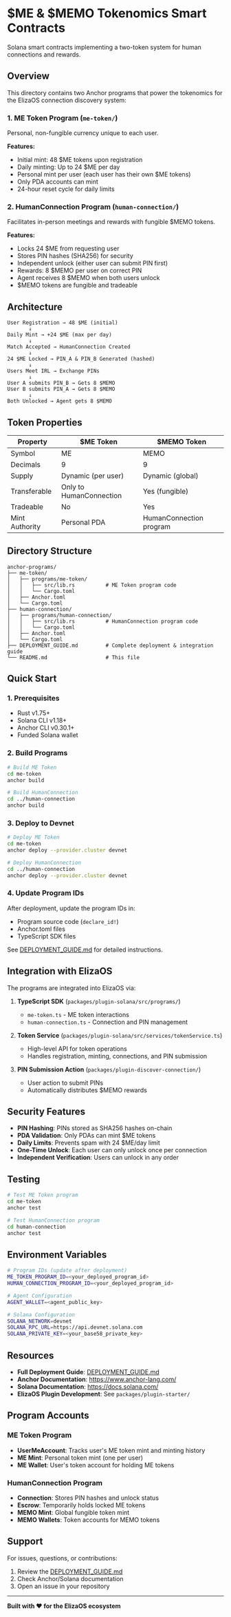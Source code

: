 # $ME & $MEMO Tokenomics Smart Contracts

Solana smart contracts implementing a two-token system for human connections and rewards.

## Overview

This directory contains two Anchor programs that power the tokenomics for the ElizaOS connection discovery system:

### 1. ME Token Program (`me-token/`)
Personal, non-fungible currency unique to each user.

**Features:**
- Initial mint: 48 $ME tokens upon registration
- Daily minting: Up to 24 $ME per day
- Personal mint per user (each user has their own $ME tokens)
- Only PDA accounts can mint
- 24-hour reset cycle for daily limits

### 2. HumanConnection Program (`human-connection/`)
Facilitates in-person meetings and rewards with fungible $MEMO tokens.

**Features:**
- Locks 24 $ME from requesting user
- Stores PIN hashes (SHA256) for security
- Independent unlock (either user can submit PIN first)
- Rewards: 8 $MEMO per user on correct PIN
- Agent receives 8 $MEMO when both users unlock
- $MEMO tokens are fungible and tradeable

## Architecture

```
User Registration → 48 $ME (initial)
       ↓
Daily Mint → +24 $ME (max per day)
       ↓
Match Accepted → HumanConnection Created
       ↓
24 $ME Locked → PIN_A & PIN_B Generated (hashed)
       ↓
Users Meet IRL → Exchange PINs
       ↓
User A submits PIN_B → Gets 8 $MEMO
User B submits PIN_A → Gets 8 $MEMO
       ↓
Both Unlocked → Agent gets 8 $MEMO
```

## Token Properties

| Property | $ME Token | $MEMO Token |
|----------|-----------|-------------|
| Symbol | ME | MEMO |
| Decimals | 9 | 9 |
| Supply | Dynamic (per user) | Dynamic (global) |
| Transferable | Only to HumanConnection | Yes (fungible) |
| Tradeable | No | Yes |
| Mint Authority | Personal PDA | HumanConnection program |

## Directory Structure

```
anchor-programs/
├── me-token/
│   ├── programs/me-token/
│   │   ├── src/lib.rs          # ME Token program code
│   │   └── Cargo.toml
│   ├── Anchor.toml
│   └── Cargo.toml
├── human-connection/
│   ├── programs/human-connection/
│   │   ├── src/lib.rs          # HumanConnection program code
│   │   └── Cargo.toml
│   ├── Anchor.toml
│   └── Cargo.toml
├── DEPLOYMENT_GUIDE.md         # Complete deployment & integration guide
└── README.md                   # This file
```

## Quick Start

### 1. Prerequisites

- Rust v1.75+
- Solana CLI v1.18+
- Anchor CLI v0.30.1+
- Funded Solana wallet

### 2. Build Programs

```bash
# Build ME Token
cd me-token
anchor build

# Build HumanConnection
cd ../human-connection
anchor build
```

### 3. Deploy to Devnet

```bash
# Deploy ME Token
cd me-token
anchor deploy --provider.cluster devnet

# Deploy HumanConnection
cd ../human-connection
anchor deploy --provider.cluster devnet
```

### 4. Update Program IDs

After deployment, update the program IDs in:
- Program source code (`declare_id!`)
- Anchor.toml files
- TypeScript SDK files

See [DEPLOYMENT_GUIDE.md](./DEPLOYMENT_GUIDE.md) for detailed instructions.

## Integration with ElizaOS

The programs are integrated into ElizaOS via:

1. **TypeScript SDK** (`packages/plugin-solana/src/programs/`)
   - `me-token.ts` - ME token interactions
   - `human-connection.ts` - Connection and PIN management

2. **Token Service** (`packages/plugin-solana/src/services/tokenService.ts`)
   - High-level API for token operations
   - Handles registration, minting, connections, and PIN submission

3. **PIN Submission Action** (`packages/plugin-discover-connection/`)
   - User action to submit PINs
   - Automatically distributes $MEMO rewards

## Security Features

- **PIN Hashing**: PINs stored as SHA256 hashes on-chain
- **PDA Validation**: Only PDAs can mint $ME tokens
- **Daily Limits**: Prevents spam with 24 $ME/day limit
- **One-Time Unlock**: Each user can only unlock once per connection
- **Independent Verification**: Users can unlock in any order

## Testing

```bash
# Test ME Token program
cd me-token
anchor test

# Test HumanConnection program
cd human-connection
anchor test
```

## Environment Variables

```bash
# Program IDs (update after deployment)
ME_TOKEN_PROGRAM_ID=<your_deployed_program_id>
HUMAN_CONNECTION_PROGRAM_ID=<your_deployed_program_id>

# Agent Configuration
AGENT_WALLET=<agent_public_key>

# Solana Configuration
SOLANA_NETWORK=devnet
SOLANA_RPC_URL=https://api.devnet.solana.com
SOLANA_PRIVATE_KEY=<your_base58_private_key>
```

## Resources

- **Full Deployment Guide**: [DEPLOYMENT_GUIDE.md](./DEPLOYMENT_GUIDE.md)
- **Anchor Documentation**: https://www.anchor-lang.com/
- **Solana Documentation**: https://docs.solana.com/
- **ElizaOS Plugin Development**: See `packages/plugin-starter/`

## Program Accounts

### ME Token Program

- **UserMeAccount**: Tracks user's ME token mint and minting history
- **ME Mint**: Personal token mint (one per user)
- **ME Wallet**: User's token account for holding ME tokens

### HumanConnection Program

- **Connection**: Stores PIN hashes and unlock status
- **Escrow**: Temporarily holds locked ME tokens
- **MEMO Mint**: Global fungible token mint
- **MEMO Wallets**: Token accounts for MEMO tokens

## Support

For issues, questions, or contributions:
1. Review the [DEPLOYMENT_GUIDE.md](./DEPLOYMENT_GUIDE.md)
2. Check Anchor/Solana documentation
3. Open an issue in your repository

---

**Built with ❤️ for the ElizaOS ecosystem**
